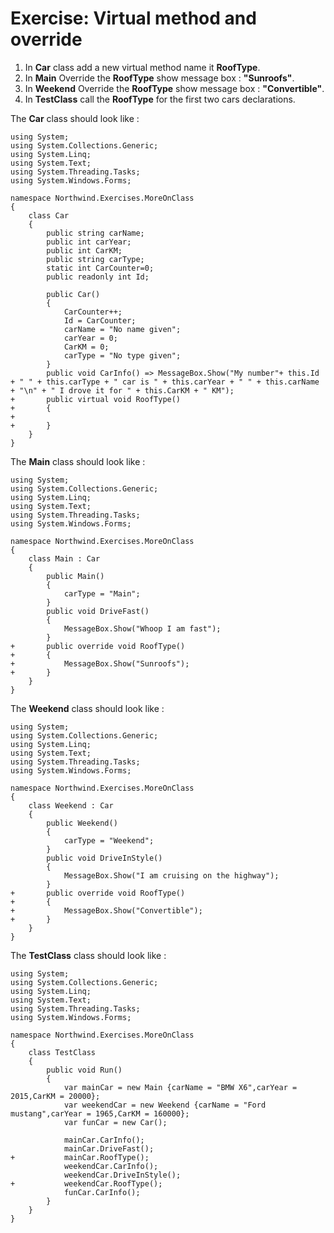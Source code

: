 ﻿# Exercise: Virtual method and override

1. In **Car** class add a new virtual method name it **RoofType**.
2. In **Main** Override the **RoofType** show message box : **"Sunroofs"**. 
3. In **Weekend** Override the **RoofType** show message box : **"Convertible"**.
4. In **TestClass** call the **RoofType** for the first two cars declarations.

The **Car** class should look like :
```csdiff
using System;
using System.Collections.Generic;
using System.Linq;
using System.Text;
using System.Threading.Tasks;
using System.Windows.Forms;

namespace Northwind.Exercises.MoreOnClass
{
    class Car
    {
        public string carName;
        public int carYear;
        public int CarKM;
        public string carType;
        static int CarCounter=0;
        public readonly int Id;

        public Car()
        {
            CarCounter++;
            Id = CarCounter;
            carName = "No name given";
            carYear = 0;
            CarKM = 0;
            carType = "No type given";
        }
        public void CarInfo() => MessageBox.Show("My number"+ this.Id + " " + this.carType + " car is " + this.carYear + " " + this.carName + "\n" + " I drove it for " + this.CarKM + " KM");
+       public virtual void RoofType()
+       {
+
+       }
    }
}
```
The **Main** class should look like :
```csdiff
using System;
using System.Collections.Generic;
using System.Linq;
using System.Text;
using System.Threading.Tasks;
using System.Windows.Forms;

namespace Northwind.Exercises.MoreOnClass
{
    class Main : Car
    {
        public Main()
        {
            carType = "Main";
        }
        public void DriveFast()
        {
            MessageBox.Show("Whoop I am fast");
        }
+       public override void RoofType()
+       {
+           MessageBox.Show("Sunroofs");
+       }
    }
}

```
The **Weekend** class should look like :
```csdiff
using System;
using System.Collections.Generic;
using System.Linq;
using System.Text;
using System.Threading.Tasks;
using System.Windows.Forms;

namespace Northwind.Exercises.MoreOnClass
{
    class Weekend : Car
    {
        public Weekend()
        {
            carType = "Weekend";
        }
        public void DriveInStyle()
        {
            MessageBox.Show("I am cruising on the highway");
        }
+       public override void RoofType()
+       {
+           MessageBox.Show("Convertible");
+       }
    }
}
```
The **TestClass** class should look like :
```csdiff
using System;
using System.Collections.Generic;
using System.Linq;
using System.Text;
using System.Threading.Tasks;
using System.Windows.Forms;

namespace Northwind.Exercises.MoreOnClass
{
    class TestClass
    {
        public void Run()
        {
            var mainCar = new Main {carName = "BMW X6",carYear = 2015,CarKM = 20000};
            var weekendCar = new Weekend {carName = "Ford mustang",carYear = 1965,CarKM = 160000};
            var funCar = new Car();

            mainCar.CarInfo();
            mainCar.DriveFast();
+           mainCar.RoofType();
            weekendCar.CarInfo();
            weekendCar.DriveInStyle();
+           weekendCar.RoofType();
            funCar.CarInfo();
        }
    }
}
```